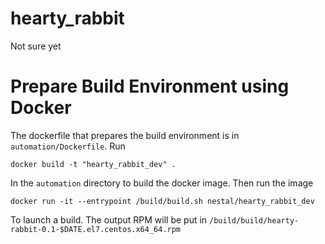 # hearty_rabbit
Not sure yet

# Prepare Build Environment using Docker
The dockerfile that prepares the build environment is in `automation/Dockerfile`.
Run

	docker build -t "hearty_rabbit_dev" .
	
In the `automation` directory to build the docker image. Then run the image

	docker run -it --entrypoint /build/build.sh nestal/hearty_rabbit_dev
	
To launch a build. The output RPM will be put in `/build/build/hearty-rabbit-0.1-$DATE.el7.centos.x64_64.rpm`
